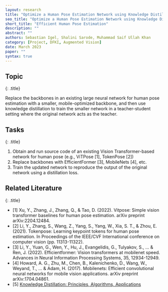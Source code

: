 ```yaml
---
layout: research
title: "Optimize a Human Pose Estimation Network using Knowledge Distillation"
seo_title: "Optimize a Human Pose Estimation Network using Knowledge Distillation"
short_title: "Efficient Human Pose Estimation"
description: ""
abstract: ""
authors: Sebastian Igel, Shalini Sarode, Muhammad Saif Ullah Khan
category: [Project, DFKI, Augmented Vision]
date: March 2023
paper: ""
syntax: true
---
```


## Topic
{: .title}

Replace the backbones in an existing large neural network for human pose estimation with a smaller, mobile-optimized backbone, and then use knowledge distillation to train the smaller network in a teacher-student setting where the original network acts as the teacher.

## Tasks
{: .title}

1. Obtain and run source code of an existing Vision Transformer-based network for human pose (e.g., ViTPose [1], TokenPose [2])
2. Replace backbones with EfficientFormer [3], MobileNets [4], etc.
3. Train the updated network to reproduce the output of the original network using a distillation loss.


## Related Literature
{: .title}

- [1] Xu, Y., Zhang, J., Zhang, Q., & Tao, D. (2022). Vitpose: Simple vision transformer baselines for human pose estimation. arXiv preprint arXiv:2204.12484.
- [2] Li, Y., Zhang, S., Wang, Z., Yang, S., Yang, W., Xia, S. T., & Zhou, E. (2021). Tokenpose: Learning keypoint tokens for human pose estimation. In Proceedings of the IEEE/CVF International conference on computer vision (pp. 11313-11322).
- [3] Li, Y., Yuan, G., Wen, Y., Hu, J., Evangelidis, G., Tulyakov, S., … & Ren, J. (2022). Efficientformer: Vision transformers at mobilenet speed. Advances in Neural Information Processing Systems, 35, 12934-12949.
- [4] Howard, A. G., Zhu, M., Chen, B., Kalenichenko, D., Wang, W., Weyand, T., … & Adam, H. (2017). Mobilenets: Efficient convolutional neural networks for mobile vision applications. arXiv preprint arXiv:1704.04861.
- [5] [Knowledge Distillation: Principles, Algorithms, Applications](https://neptune.ai/blog/knowledge-distillation)
